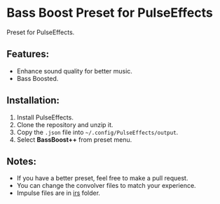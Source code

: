 # Bass Boost Preset for PulseEffects 
Preset for PulseEffects.


## Features:
- Enhance sound quality for better music.
- Bass Boosted.

## Installation:
1. Install PulseEffects.
2. Clone the repository and unzip it.
3. Copy the `.json` file into `~/.config/PulseEffects/output`.
4. Select **BassBoost++** from preset menu.

## Notes:
- If you have a better preset, feel free to make a pull request.
- You can change the convolver files to match your experience.
- Impulse files are in [irs](irs/) folder.
